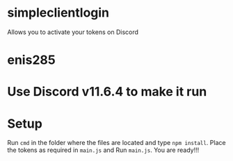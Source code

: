 # simpleclientlogin
Allows you to activate your tokens on Discord
# enis285
# Use Discord v11.6.4 to make it run
# Setup
Run `cmd` in the folder where the files are located and type `npm install`.
Place the tokens as required in `main.js` and Run `main.js`.
You are ready!!!
